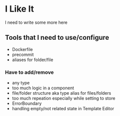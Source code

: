 # I Like It

I need to write some more here

## Tools that I need to use/configure

- Dockerfile
- precommit
- aliases for folder/file

### Have to add/remove

- any type
- too much logic in a component
- file/folder structure aka type alias for files/folders
- too much repeation especially while setting to store
- ErrorBoundary
- handling empty/not related state in Template Editor
